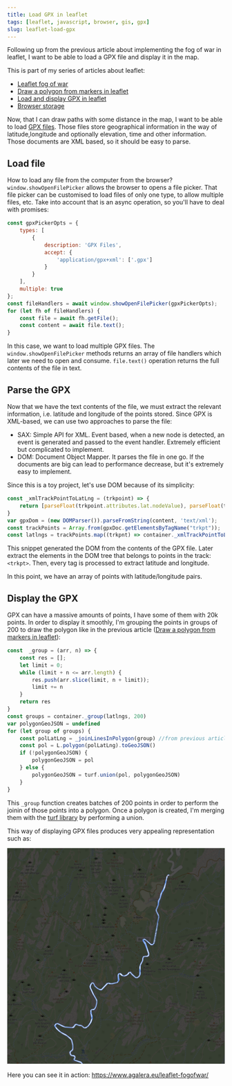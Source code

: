 ```yaml
---
title: Load GPX in leaflet
tags: [leaflet, javascript, browser, gis, gpx]
slug: leaflet-load-gpx
---
```

Following up from the previous article about implementing the fog of war in leaflet, I want to be able to load a GPX file and display it in the map.

<!--truncate-->

This is part of my series of articles about leaflet:

- <a href="/leaflet-fog-of-war">Leaflet fog of war</a>
- <a href="/leaflet-draw-polygon-markers">Draw a polygon from markers in leaflet</a>
- <a href="/leaflet-load-gpx">Load and display GPX in leaflet</a>
- <a href="/browser-storage">Browser storage</a>

Now, that I can draw paths with some distance in the map, I want to be able to load <a href="https://en.wikipedia.org/wiki/GPS_Exchange_Format">GPX files</a>. Those files store geographical information in the way of latitude,longitude and optionally elevation, time and other information. Those documents are XML based, so it should be easy to parse.

## Load file

How to load any file from the computer from the browser? `window.showOpenFilePicker` allows the browser to opens a file picker. That file picker can be customised to load files of only one type, to allow multiple files, etc. Take into account that is an async operation, so you'll have to deal with promises:

```javascript
const gpxPickerOpts = {
    types: [
        {
            description: 'GPX Files',
            accept: {
                'application/gpx+xml': ['.gpx']
            }
        }
    ],
    multiple: true
};
const fileHandlers = await window.showOpenFilePicker(gpxPickerOpts);
for (let fh of fileHandlers) {
    const file = await fh.getFile();
    const content = await file.text();
}
```
In this case, we want to load multiple GPX files. The `window.showOpenFilePicker` methods returns an array of file handlers which later we need to open and consume. `file.text()` operation returns the full contents of the file in text.

## Parse the GPX

Now that we have the text contents of the file, we must extract the relevant information, i.e. latitude and longitude of the points stored. Since GPX is XML-based, we can use two approaches to parse the file:

- SAX: Simple API for XML. Event based, when a new node is detected, an event is generated and passed to the event handler. Extremely efficient but complicated to implement.
- DOM: Document Object Mapper. It parses the file in one go. If the documents are big can lead to performance decrease, but it's extremely easy to implement.

Since this is a toy project, let's use DOM because of its simplicity:

```javascript
const _xmlTrackPointToLatLng = (trkpoint) => {
    return [parseFloat(trkpoint.attributes.lat.nodeValue), parseFloat(trkpoint.attributes.lon.nodeValue)]
}
var gpxDom = (new DOMParser()).parseFromString(content, 'text/xml');
const trackPoints = Array.from(gpxDoc.getElementsByTagName("trkpt"));
const latlngs = trackPoints.map((trkpnt) => container._xmlTrackPointToLatLng(trkpnt))
```

This snippet generated the DOM from the contents of the GPX file. Later extract the elements in the DOM tree that belongs to points in the track: `<trkpt>`. Then, every tag is processed to extract latitude and longitude.

In this point, we have an array of points with latitude/longitude pairs.

## Display the GPX

GPX can have a massive amounts of points, I have some of them with 20k points. In order to display it smoothly, I'm grouping the points in groups of 200 to draw the polygon like in the previous article (<a href="/leaflet-draw-polygon-markers">Draw a polygon from markers in leaflet</a>):

```javascript
const  _group = (arr, n) => {
    const res = [];
    let limit = 0;
    while (limit + n <= arr.length) {
        res.push(arr.slice(limit, n + limit));
        limit += n
    }
    return res
}
const groups = container._group(latlngs, 200)
var polygonGeoJSON = undefined
for (let group of groups) {
    const polLatLng = _joinLinesInPolygon(group) //from previous article
    const pol = L.polygon(polLatLng).toGeoJSON()
    if (!polygonGeoJSON) {
        polygonGeoJSON = pol
    } else {
        polygonGeoJSON = turf.union(pol, polygonGeoJSON)
    }
}
```

This `_group` function creates batches of 200 points in order to perform the joinin of those points into a polygon. Once a polygon is created, I'm merging them with the <a href="https://turfjs.org/docs/#union">turf library</a> by performing a union.

This way of displaying GPX files produces very appealing representation such as:

![GPX representation in leaflet map](./gpx.png)

Here you can see it in action: <a href="https://www.agalera.eu/leaflet-fogofwar/" target="_blank" rel="noopener">https://www.agalera.eu/leaflet-fogofwar/</a>